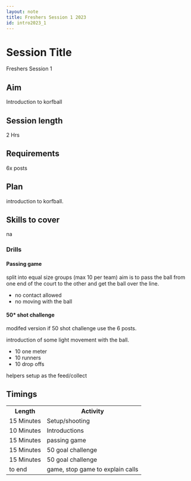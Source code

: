 ```yaml
---
layout: note
title: Freshers Session 1 2023
id: intro2023_1
---
```


# Session Title
Freshers Session 1

## Aim
Introduction to korfball
## Session length 
2 Hrs

## Requirements
6x posts

## Plan
introduction to korfball. 

## Skills to cover

na

### Drills

#### Passing game
split into equal size groups (max 10 per team) 
aim is to pass the ball from one end of the court to the other and get the ball over the line.

* no contact allowed
* no moving with the ball

#### 50* shot challenge

modifed version if 50 shot challenge
use the 6 posts.

introduction of some light movement with the ball.

* 10 one meter
* 10 runners
* 10 drop offs

helpers setup as the feed/collect

## Timings
<table>
<tr>
 <th>Length</th>
 <th>Activity</th>
</tr>
<tr>
 <td>15 Minutes </td>
 <td>Setup/shooting</td> 
</tr>
<tr>
 <td>10 Minutes</td>
 <td>Introductions</td>
</tr>
<tr>
 <td>15 Minutes</td>
 <td>passing game</td>
</tr>
<tr>
 <td>15 Minutes</td>
 <td>50 goal challenge</td>
</tr>
<tr>
 <td>15 Minutes</td>
 <td>50 goal challenge</td>
</tr> 
<!-- 70 min -->
<tr> 
 <td>to end </td>
 <td>game, stop game to explain calls</td>
</tr>
</table>

